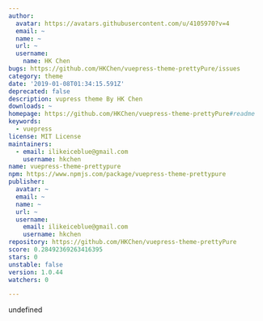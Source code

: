 ```yaml
---
author:
  avatar: https://avatars.githubusercontent.com/u/4105970?v=4
  email: ~
  name: ~
  url: ~
  username:
    name: HK Chen
bugs: https://github.com/HKChen/vuepress-theme-prettyPure/issues
category: theme
date: '2019-01-08T01:34:15.591Z'
deprecated: false
description: vupress theme By HK Chen
downloads: ~
homepage: https://github.com/HKChen/vuepress-theme-prettyPure#readme
keywords:
  - vuepress
license: MIT License
maintainers:
  - email: ilikeiceblue@gmail.com
    username: hkchen
name: vuepress-theme-prettypure
npm: https://www.npmjs.com/package/vuepress-theme-prettypure
publisher:
  avatar: ~
  email: ~
  name: ~
  url: ~
  username:
    email: ilikeiceblue@gmail.com
    username: hkchen
repository: https://github.com/HKChen/vuepress-theme-prettyPure
score: 0.28492369263416395
stars: 0
unstable: false
version: 1.0.44
watchers: 0

---
```


undefined